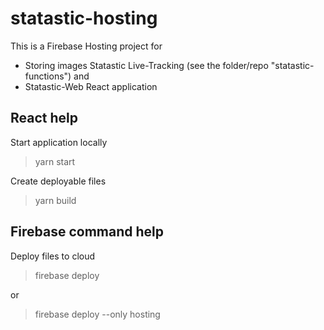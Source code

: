 # statastic-hosting
This is a Firebase Hosting project for 
- Storing images Statastic Live-Tracking (see the folder/repo "statastic-functions") and
- Statastic-Web React application


## React help
Start application locally
> yarn start

Create deployable files
> yarn build


## Firebase command help
Deploy files to cloud
> firebase deploy

or
> firebase deploy --only hosting
